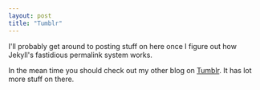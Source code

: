 ```yaml
---
layout: post
title: "Tumblr"
---
```


I'll probably get around to posting stuff on here once I figure out how Jekyll's fastidious permalink system works.

In the mean time you should check out my other blog on [Tumblr](http://tumblr.zenstealth.com). It has lot more stuff on there.


